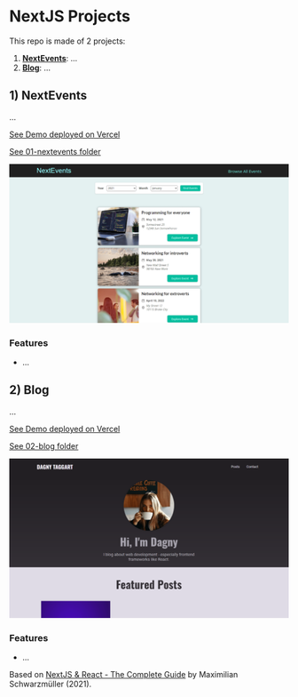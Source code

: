 # NextJS Projects

This repo is made of 2 projects:

1. [**NextEvents**](#nextevents): ...
2. [**Blog**](#blog): ...

## <a name="nextevents"></a>1) NextEvents

...

[See Demo deployed on Vercel](https://nextevents.vercel.app/)

[See 01-nextevents folder](https://github.com/solygambas/next-course/tree/master/01-nextevents)

<p align="center">
    <img src="01-nextevents/screenshot.png">
</p>

### Features

- ...

## <a name="blog"></a>2) Blog

...

[See Demo deployed on Vercel](https://next-dagny.vercel.app/)

[See 02-blog folder](https://github.com/solygambas/next-course/tree/master/02-blog)

<p align="center">
    <img src="02-blog/screenshot.png">
</p>

### Features

- ...

Based on [NextJS & React - The Complete Guide](https://www.udemy.com/course/nextjs-react-the-complete-guide/) by Maximilian Schwarzmüller (2021).
